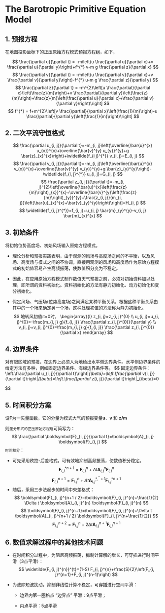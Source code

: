 # The Barotropic Primitive Equation Model

## 1. 预报方程

​在地图投影坐标下的正压原始方程模式预报方程组，如下，  

$$
\frac{\partial u}{\partial t} = -m\left(u \frac{\partial u}{\partial x}+v \frac{\partial u}{\partial y}\right)+f^{*} v-m g \frac{\partial z}{\partial x}
$$
$$
\frac{\partial v}{\partial t} = -m\left(u \frac{\partial v}{\partial x}+v \frac{\partial v}{\partial y}\right)-f^{*} u-m g \frac{\partial z}{\partial y}
$$
$$
\frac{\partial z}{\partial t} = -m^{2}\left[u \frac{\partial}{\partial x}\left(\frac{z}{m}\right)+v \frac{\partial}{\partial y}\left(\frac{z}{m}\right)+\frac{z}{m}\left(\frac{\partial u}{\partial x}+\frac{\partial v}{\partial y}\right)\right]
$$
$$
f^{*} = f+m^{2}\left[v \frac{\partial}{\partial x}\left(\frac{1}{m}\right)-u \frac{\partial}{\partial y}\left(\frac{1}{m}\right)\right]
$$

## 2. 二次平流守恒格式

$$
\frac{\partial u_{i, j}}{\partial t}=-m_{i, j}\left(\overline{\bar{u}^{x} u_{x}}^{x}+\overline{\bar{v}^{y} u_{y}}^{y}+g \bar{z}_{x}^{x}\right)+\widetilde{f_{i j}^{*}} v_{i, j}=E_{i, j}
$$
$$
\frac{\partial v_{i, j}}{\partial t}=-m_{i, j}\left(\overline{\bar{u}^{x} v_{x}}^{x}+\overline{\bar{v}^{y} v_{y}}^{y}+g \bar{z}_{y}^{y}\right)-\widetilde{f_{i, j}^{*}} u_{i, j}=G_{i, j}
$$
$$
\frac{\partial z_{i, j}}{\partial t}=-m_{i, j}^{2}\left[\overline{\bar{u}^{x}\left(\frac{z}{m}\right)_{x}}^{x}+\overline{\bar{v}^{y}\left(\frac{z}{m}\right)_{y}}^{y}+\frac{z_{i, j}}{m_{i, j}}\left(\bar{u}_{x}^{x}+\bar{v}_{y}^{y}\right)\right]=H_{i, j}
$$
$$
\widetilde{f_{i, j}^{*}}=f_{i, j}+u_{i, j} \bar{m}_{y}^{y}-v_{i, j} \bar{m}_{x}^{x}
$$

## 3. 初始条件

​将初始位势高度场、初始风场输入原始方程模式。  

+ 理论分析和预报实践表明，由于观测的风场与高度场之间的不平衡，以及风场、高度场与模式之间的不协调，直接用观测的风场和高度场作为原始方程模式的初始值容易产生高频振荡，使数值积分变为不稳定。

+ ​因此，在应用原始方程模式制作数值天气预报之前，必须对初始资料加以处理，即所谓的资料初始化。资料初始化的方法有静力初始化、动力初始化和变分初始化。  

+ ​假定风场、气压场(位势高度场)之间满足某种平衡关系，根据这种平衡关系由其中的一个场来确定另一个场，这种处理初值的方法称为静力初始化。
$$
地转风初值:t=0时，
\begin{array}{l}
z_{i, j}=z_{i, j}^{0} \\
u_{i, j}=u_{i, j}^{0}=-\frac{m_{i, j} g}{f_{i, j}} \frac{\partial z_{i, j}^{0}}{\partial y} \\
v_{i, j}=v_{i, j}^{0}=\frac{m_{i, j} g}{f_{i, j}} \frac{\partial z_{i, j}^{0}}{\partial x}
\end{array}
$$

## 4. 边界条件

​		对有限区域的预报，在边界上必须人为地给出水平侧边界条件。水平侧边界条件的给定方法有多种，例如固定边界条件、海绵边界条件等。
$$
固定边界条件：
\left.\frac{\partial u_{i, j}}{\partial t}\right|_{\beta}=\left.\frac{\partial v_{i, j}}{\partial t}\right|_{\beta}=\left.\frac{\partial z_{i, j}}{\partial t}\right|_{\beta}=0

$$


## 5. 时间积分方案

​设**F**为一矢量函数，它的分量为模式大气的预报变量**u**、**v** 和 **z/m**    

则`差分形式的正压原始方程组`可简写为：
$$
\frac{\partial \boldsymbol{F}_{i, j}}{\partial t}=\boldsymbol{A}_{i, j} \boldsymbol{F}_{i, j}
$$
`时间积分`：  
+ 可先采用欧拉-后差格式，可有效地抑制高频振荡，使数值积分稳定。
$$
\boldsymbol{F}_{i, j}^{* n+1}=\boldsymbol{F}_{i, j}^{n}+\Delta t \boldsymbol{A}_{i, j}^{n} \boldsymbol{F}_{i, j}^{n}
$$
$$
\boldsymbol{F}_{i, j}^{n+1}=\boldsymbol{F}_{i, j}^{n}+\Delta t \boldsymbol{A}_{i, j}^{*,{ }^{*}+1} \boldsymbol{F}_{i, j}^{* n+1}
$$
+ 随后，采用三步法起步的时间中央差格式：
$$
\boldsymbol{F}_{i, j}^{n+1 / 2}=\boldsymbol{F}_{i, j}^{n}+\frac{1}{2} \Delta t \boldsymbol{A}_{i, j}^{n} \boldsymbol{F}_{i, j}^{n}
$$
$$
\boldsymbol{F}_{i, j}^{n+1}=\boldsymbol{F}_{i, j}^{n}+\Delta t \boldsymbol{A}_{i, j}^{n+1 / 2} \boldsymbol{F}_{i, j}^{n+\frac{1}{2}}
$$
$$
\boldsymbol{F}_{i, j}^{n+2}=\boldsymbol{F}_{i, j}^{n}+2 \Delta t \boldsymbol{A}_{i, j}^{n+1} \boldsymbol{F}_{i, j}^{n+1}
$$

## 6. 数值求解过程中的其他技术问题

+ 在时间积分过程中，为阻尼高频振荡，抑制计算解的增长，可穿插进行时间平滑（3点平滑）：
$$
\widetilde{F_{i, j}^{n}}^{t}=(1-S) F_{i, j}^{n}+\frac{S}{2}\left(F_{i, j}^{n+1}+F_{i, j}^{n-1}\right)
$$
+ 为滤除短波扰动，抑制非线性计算不稳定，可穿插进行空间平滑：  

    + 边界内第一圈格点 “边界点” 平滑：9点平滑；

    + 内点平滑：5点平滑





















